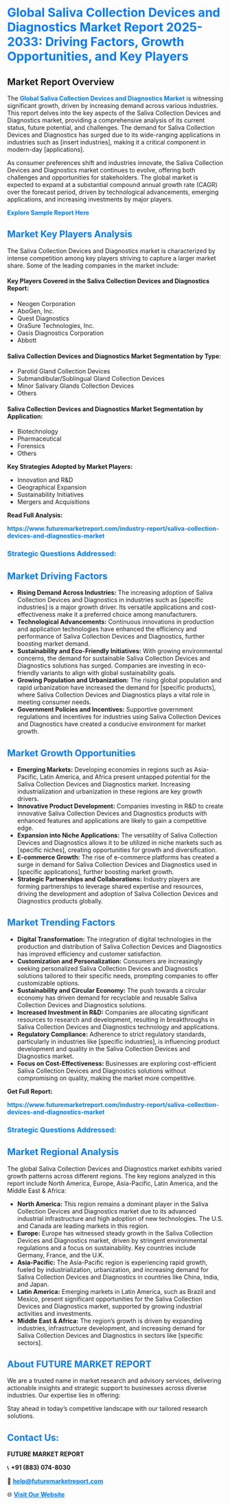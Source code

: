 <h1 style="color: #007BFF;">Global Saliva Collection Devices and Diagnostics Market Report 2025-2033: Driving Factors, Growth Opportunities, and Key Players</h1>

<section id="overview">
<h2>Market Report Overview</h2>
<p>The <a href="https://www.futuremarketreport.com/industry-report/saliva-collection-devices-and-diagnostics-market" style="color: #007BFF; text-decoration: none;"><strong>Global Saliva Collection Devices and Diagnostics Market</strong></a> is witnessing significant growth, driven by increasing demand across various industries. This report delves into the key aspects of the Saliva Collection Devices and Diagnostics market, providing a comprehensive analysis of its current status, future potential, and challenges. The demand for Saliva Collection Devices and Diagnostics has surged due to its wide-ranging applications in industries such as [insert industries], making it a critical component in modern-day [applications].</p>
<p>As consumer preferences shift and industries innovate, the Saliva Collection Devices and Diagnostics market continues to evolve, offering both challenges and opportunities for stakeholders. The global market is expected to expand at a substantial compound annual growth rate (CAGR) over the forecast period, driven by technological advancements, emerging applications, and increasing investments by major players.</p>
</section>

<section id="overview">
<p><a href="https://www.futuremarketreport.com/request-sample/reportId=63015" style="color: #007BFF; text-decoration: none;"><strong>Explore Sample Report Here</strong></a></p>
</section>

<section id="key-players">
<h2 style="color: #007BFF;">Market Key Players Analysis</h2>
<p>The Saliva Collection Devices and Diagnostics market is characterized by intense competition among key players striving to capture a larger market share. Some of the leading companies in the market include:</p>
<h4>Key Players Covered in the Saliva Collection Devices and Diagnostics Report:</h4>
<ul><li>Neogen Corporation</li><li>AboGen, Inc.</li><li>Quest Diagnostics</li><li>OraSure Technologies, Inc.</li><li>Oasis Diagnostics Corporation</li><li>Abbott</li></ul>
<h4>Saliva Collection Devices and Diagnostics Market Segmentation by Type:</h4>
<ul><li>Parotid Gland Collection Devices</li><li>Submandibular/Sublingual Gland Collection Devices</li><li>Minor Salivary Glands Collection Devices</li><li>Others</li></ul>

<h4>Saliva Collection Devices and Diagnostics Market Segmentation by Application:</h4>
<ul><li>Biotechnology</li><li>Pharmaceutical</li><li>Forensics</li><li>Others</li></ul>
<p><strong>Key Strategies Adopted by Market Players:</strong></p>
<ul>
<li>Innovation and R&D</li>
<li>Geographical Expansion</li>
<li>Sustainability Initiatives</li>
<li>Mergers and Acquisitions</li>
</ul>
</section>

<section>
<p><strong>Read Full Analysis: </strong></p><a href="https://www.futuremarketreport.com/industry-report/saliva-collection-devices-and-diagnostics-market" style="color: #007BFF; text-decoration: none;"><strong>https://www.futuremarketreport.com/industry-report/saliva-collection-devices-and-diagnostics-market</strong></a>
<h3 style="color: #007BFF;">Strategic Questions Addressed:</h3>
</section>

<section id="driving-factors">
<h2 style="color: #007BFF;">Market Driving Factors</h2>
<ul>
<li><strong>Rising Demand Across Industries:</strong> The increasing adoption of Saliva Collection Devices and Diagnostics in industries such as [specific industries] is a major growth driver. Its versatile applications and cost-effectiveness make it a preferred choice among manufacturers.</li>
<li><strong>Technological Advancements:</strong> Continuous innovations in production and application technologies have enhanced the efficiency and performance of Saliva Collection Devices and Diagnostics, further boosting market demand.</li>
<li><strong>Sustainability and Eco-Friendly Initiatives:</strong> With growing environmental concerns, the demand for sustainable Saliva Collection Devices and Diagnostics solutions has surged. Companies are investing in eco-friendly variants to align with global sustainability goals.</li>
<li><strong>Growing Population and Urbanization:</strong> The rising global population and rapid urbanization have increased the demand for [specific products], where Saliva Collection Devices and Diagnostics plays a vital role in meeting consumer needs.</li>
<li><strong>Government Policies and Incentives:</strong> Supportive government regulations and incentives for industries using Saliva Collection Devices and Diagnostics have created a conducive environment for market growth.</li>
</ul>
</section>

<section id="growth-opportunities">
<h2 style="color: #007BFF;">Market Growth Opportunities</h2>
<ul>
<li><strong>Emerging Markets:</strong> Developing economies in regions such as Asia-Pacific, Latin America, and Africa present untapped potential for the Saliva Collection Devices and Diagnostics market. Increasing industrialization and urbanization in these regions are key growth drivers.</li>
<li><strong>Innovative Product Development:</strong> Companies investing in R&D to create innovative Saliva Collection Devices and Diagnostics products with enhanced features and applications are likely to gain a competitive edge.</li>
<li><strong>Expansion into Niche Applications:</strong> The versatility of Saliva Collection Devices and Diagnostics allows it to be utilized in niche markets such as [specific niches], creating opportunities for growth and diversification.</li>
<li><strong>E-commerce Growth:</strong> The rise of e-commerce platforms has created a surge in demand for Saliva Collection Devices and Diagnostics used in [specific applications], further boosting market growth.</li>
<li><strong>Strategic Partnerships and Collaborations:</strong> Industry players are forming partnerships to leverage shared expertise and resources, driving the development and adoption of Saliva Collection Devices and Diagnostics products globally.</li>
</ul>
</section>

<section id="trending-factors">
<h2 style="color: #007BFF;">Market Trending Factors</h2>
<ul>
<li><strong>Digital Transformation:</strong> The integration of digital technologies in the production and distribution of Saliva Collection Devices and Diagnostics has improved efficiency and customer satisfaction.</li>
<li><strong>Customization and Personalization:</strong> Consumers are increasingly seeking personalized Saliva Collection Devices and Diagnostics solutions tailored to their specific needs, prompting companies to offer customizable options.</li>
<li><strong>Sustainability and Circular Economy:</strong> The push towards a circular economy has driven demand for recyclable and reusable Saliva Collection Devices and Diagnostics solutions.</li>
<li><strong>Increased Investment in R&D:</strong> Companies are allocating significant resources to research and development, resulting in breakthroughs in Saliva Collection Devices and Diagnostics technology and applications.</li>
<li><strong>Regulatory Compliance:</strong> Adherence to strict regulatory standards, particularly in industries like [specific industries], is influencing product development and quality in the Saliva Collection Devices and Diagnostics market.</li>
<li><strong>Focus on Cost-Effectiveness:</strong> Businesses are exploring cost-efficient Saliva Collection Devices and Diagnostics solutions without compromising on quality, making the market more competitive.</li>
</ul>
</section>

<section>
<p><strong>Get Full Report: </strong></p><a href="https://www.futuremarketreport.com/industry-report/saliva-collection-devices-and-diagnostics-market" style="color: #007BFF; text-decoration: none;"><strong>https://www.futuremarketreport.com/industry-report/saliva-collection-devices-and-diagnostics-market</strong></a>
<h3 style="color: #007BFF;">Strategic Questions Addressed:</h3>
</section>


<section id="regional-analysis">
<h2 style="color: #007BFF;">Market Regional Analysis</h2>
<p>The global Saliva Collection Devices and Diagnostics market exhibits varied growth patterns across different regions. The key regions analyzed in this report include North America, Europe, Asia-Pacific, Latin America, and the Middle East & Africa:</p>
<ul>
<li><strong>North America:</strong> This region remains a dominant player in the Saliva Collection Devices and Diagnostics market due to its advanced industrial infrastructure and high adoption of new technologies. The U.S. and Canada are leading markets in this region.</li>
<li><strong>Europe:</strong> Europe has witnessed steady growth in the Saliva Collection Devices and Diagnostics market, driven by stringent environmental regulations and a focus on sustainability. Key countries include Germany, France, and the U.K.</li>
<li><strong>Asia-Pacific:</strong> The Asia-Pacific region is experiencing rapid growth, fueled by industrialization, urbanization, and increasing demand for Saliva Collection Devices and Diagnostics in countries like China, India, and Japan.</li>
<li><strong>Latin America:</strong> Emerging markets in Latin America, such as Brazil and Mexico, present significant opportunities for the Saliva Collection Devices and Diagnostics market, supported by growing industrial activities and investments.</li>
<li><strong>Middle East & Africa:</strong> The region’s growth is driven by expanding industries, infrastructure development, and increasing demand for Saliva Collection Devices and Diagnostics in sectors like [specific sectors].</li>
</ul>
</section>

<footer>
<h2 style="color: #007BFF;">About FUTURE MARKET REPORT</h2>
<p>We are a trusted name in market research and advisory services, delivering actionable insights and strategic support to businesses across diverse industries. Our expertise lies in offering:</p>

<p>Stay ahead in today’s competitive landscape with our tailored research solutions.</p>

<h2 style="color: #007BFF;">Contact Us:</h2>
<p><strong>FUTURE MARKET REPORT</strong></p>
<p>📞 <strong>+91 (883) 074-8030</strong></p>
<p>📧 <strong><a href="mailto:help@futuremarketreport.com" style="color: #007BFF;">help@futuremarketreport.com</a></strong></p>
<p>🌐 <strong><a href="https://www.futuremarketreport.com/" style="color: #007BFF;">Visit Our Website</a></strong></p>
</footer>